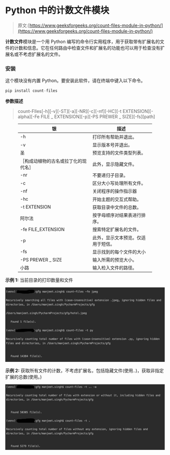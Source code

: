 # Python 中的计数文件模块

> 原文:[https://www.geeksforgeeks.org/count-files-module-in-python/](https://www.geeksforgeeks.org/count-files-module-in-python/)

**计数文件**模块是一个用 Python 编写的命令行实用程序，用于获取带有扩展名的文件的计数和信息。它在任何路由中检查文件和扩展名的功能也可以用于检查没有扩展名或不考虑扩展名的文件。

### **安装**

这个模块没有内置 Python。要安装此软件，请在终端中键入以下命令。

```py
pip install count-files
```

**参数描述**

> count-FIles[-h][-v][-ST][-a][-NR][-c][-nf][-HC][-t EXTENSION][-alpha][-Fe FILE _ EXTENSION][-p][-PS PREWER _ SIZE][-fs][path]

<figure class="table">

| 银 | 描述 |
| --- | --- |
| -h | 打印所有帮助并退出。 |
| -v | 显示版本号并退出。 |
| 圣 | 预览支持的文件类型列表。 |
| ［构成动植物的古名或拉丁化的现代名］ | 此外，显示隐藏文件。 |
| -nr | 不要递归子目录。 |
| -c | 区分大小写处理所有文件。 |
| -nf | 关闭程序的操作指示器 |
| -hc | 开始主题的交互式帮助。 |
| -t EXTENSION | 获取目录中文件的总数。 |
| 阿尔法 | 按字母顺序对结果表进行排序。 |
| -fe FILE_EXTENSION | 搜索特定扩展名的文件。 |
| -p | 此外，显示文本预览。仅适用于短信。 |
| -fs | 显示找到的每个文件的大小 |
| -PS PREWER _ SIZE | 输入所需的预览大小。 |
| 小路 | 输入检入文件的路径。 |

</figure>

**示例 1:** 当前目录的打印数量和文件

![](img/20ca141e35efdad866fe603490acfd3d.png)

**示例 2:** 获取所有文件的计数，不考虑扩展名，包括隐藏文件(使用..)，获取非指定扩展的总数(使用。)

![](img/c0fe9d885b53182fc4aa3a39787deeb2.png)